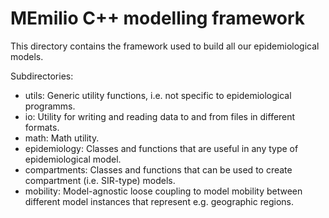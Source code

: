 # MEmilio C++ modelling framework #

This directory contains the framework used to build all our epidemiological models. 

Subdirectories:
- utils: Generic utility functions, i.e. not specific to epidemiological programms.
- io: Utility for writing and reading data to and from files in different formats.
- math: Math utility.
- epidemiology: Classes and functions that are useful in any type of epidemiological model.
- compartments: Classes and functions that can be used to create compartment (i.e. SIR-type) models.
- mobility: Model-agnostic loose coupling to model mobility between different model instances that represent e.g. geographic regions.
